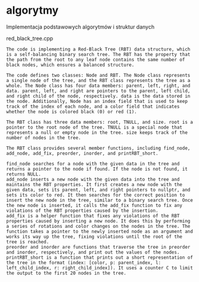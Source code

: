 # algorytmy
Implementacja podstawowych algorytmów i struktur danych

red_black_tree.cpp

    The code is implementing a Red-Black Tree (RBT) data structure, which is a self-balancing binary search tree. The RBT has the property that the path from the root to any leaf node contains the same number of black nodes, which ensures a balanced structure.

    The code defines two classes: Node and RBT. The Node class represents a single node of the tree, and the RBT class represents the tree as a whole. The Node class has four data members: parent, left, right, and data. parent, left, and right are pointers to the parent, left child, and right child of the node, respectively. data is the data stored in the node. Additionally, Node has an index field that is used to keep track of the index of each node, and a color field that indicates whether the node is colored black (0) or red (1).

    The RBT class has three data members: root, TNULL, and size. root is a pointer to the root node of the tree. TNULL is a special node that represents a null or empty node in the tree. size keeps track of the number of nodes in the tree.

    The RBT class provides several member functions, including find_node, add_node, add_fix, preorder, inorder, and printRBT_short.

    find_node searches for a node with the given data in the tree and returns a pointer to the node if found. If the node is not found, it returns NULL.
    add_node inserts a new node with the given data into the tree and maintains the RBT properties. It first creates a new node with the given data, sets its parent, left, and right pointers to nullptr, and sets its color to red. It then searches for the correct position to insert the new node in the tree, similar to a binary search tree. Once the new node is inserted, it calls the add_fix function to fix any violations of the RBT properties caused by the insertion.
    add_fix is a helper function that fixes any violations of the RBT properties caused by inserting a new node. It does this by performing a series of rotations and color changes on the nodes in the tree. The function takes a pointer to the newly inserted node as an argument and works its way up the tree, fixing violations until the root of the tree is reached.
    preorder and inorder are functions that traverse the tree in preorder and inorder, respectively, and print out the values of the nodes.
    printRBT_short is a function that prints out a short representation of the tree in the format (index: [color, p: parent_index, l: left_child_index, r: right_child_index]). It uses a counter C to limit the output to the first 20 nodes in the tree.
